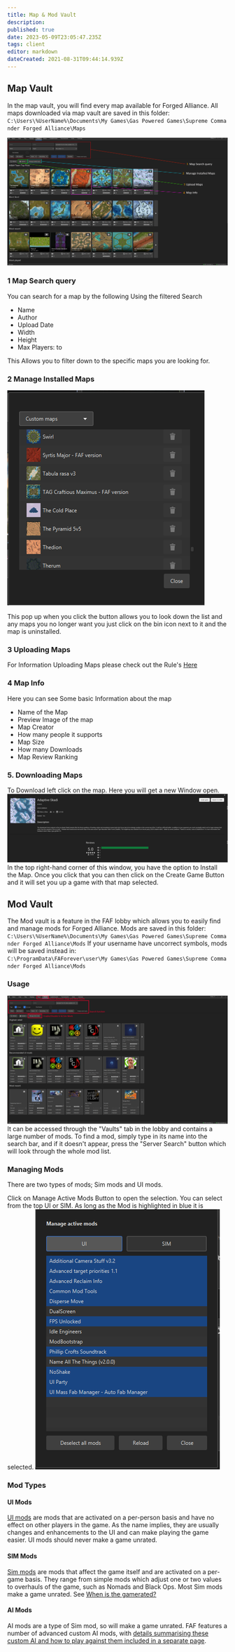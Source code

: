 ```yaml
---
title: Map & Mod Vault
description: 
published: true
date: 2023-05-09T23:05:47.235Z
tags: client
editor: markdown
dateCreated: 2021-08-31T09:44:14.939Z
---
```


## Map Vault
In the map vault, you will find every map available for Forged Alliance. All maps downloaded via map vault are saved in this folder:
`C:\Users\%UserName%\Documents\My Games\Gas Powered Games\Supreme Commander Forged Alliance\Maps`

![mapvault.png](/mapvault.png)
### 1 Map Search query
You can search for a map by the following Using the filtered Search
- Name
- Author
- Upload Date
- Width
- Height
- Max Players: to

This Allows you to filter down to the specific maps you are looking for.
### 2 Manage Installed Maps
![installedmaps.png](/installedmaps.png)

This pop up when you click the button allows you to look down the list and any maps you no longer want you just click on the bin icon next to it and the map is uninstalled.
### 3 Uploading Maps
For Information Uploading Maps please check out the Rule's [Here](https://forums.faforever.com/viewtopic.php?f=2&t=17873)

### 4 Map Info
Here you can see Some basic Information about the map
- Name of the Map
- Preview Image of the map
- Map Creator
- How many people it supports
- Map Size
- How many Downloads
- Map Review Ranking
### 5. Downloading Maps
To Download left click on the map. Here you will get a new Window open.
![mappreview.png](/mappreview.png)
In the top right-hand corner of this window, you have the option to Install the Map. Once you click that you can then click on the Create Game Button and it will set you up a game with that map selected.
## Mod Vault
The Mod vault is a feature in the FAF lobby which allows you to easily find and manage mods for Forged Alliance. Mods are saved in this folder:
`C:\Users\%UserName%\Documents\My Games\Gas Powered Games\Supreme Commander Forged Alliance\Mods`
If your username have uncorrect symbols, mods will be saved instead in:
`C:\ProgramData\FAForever\user\My Games\Gas Powered Games\Supreme Commander Forged Alliance\Mods`
### Usage
![modvault.png](/modvault.png)
It can be accessed through the "Vaults" tab in the lobby and contains a large number of mods.
To find a mod, simply type in its name into the search bar, and if it doesn't appear, press the "Server Search" button which will look through the whole mod list.

### Managing Mods
There are two types of mods; Sim mods and UI mods.

Click on Manage Active Mods Button to open the selection.
You can select from the top UI or SIM. As long as the Mod is highlighted in blue it is selected.
![active-mod-manager.png](/active-mod-manager.png)

### Mod Types
#### UI Mods

[UI mods](/Game-Modifications-(Mods)#UI-Mods) are mods that are activated on a per-person basis and have no effect on other players in the game. As the name implies, they are usually changes and enhancements to the UI and can make playing the game easier. UI mods should never make a game unrated.

#### SIM Mods

[Sim mods](/Game-Modifications-(Mods)#Sim-Mods) are mods that affect the game itself and are activated on a per-game basis. They range from simple mods which adjust one or two values to overhauls of the game, such as Nomads and Black Ops. Most Sim mods make a game unrated. See [When is the gamerated?](/Rating-System#what-is-global-ranking)

#### AI Mods
AI mods are a type of Sim mod, so will make a game unrated.  FAF features a number of advanced custom AI mods, with [details summarising these custom AI and how to play against them included in a separate page](https://wiki.faforever.com/en/Custom-AIs).
